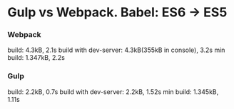 # Gulp vs Webpack. Babel: ES6 -> ES5

### Webpack
        
build: 4.3kB, 2.1s
build with dev-server: 4.3kB(355kB in console), 3.2s
min build: 1.347kB, 2.2s

### Gulp
        
build: 2.2kB, 0.7s
build with dev-server: 2.2kB, 1.52s
min build: 1.345kB, 1.11s